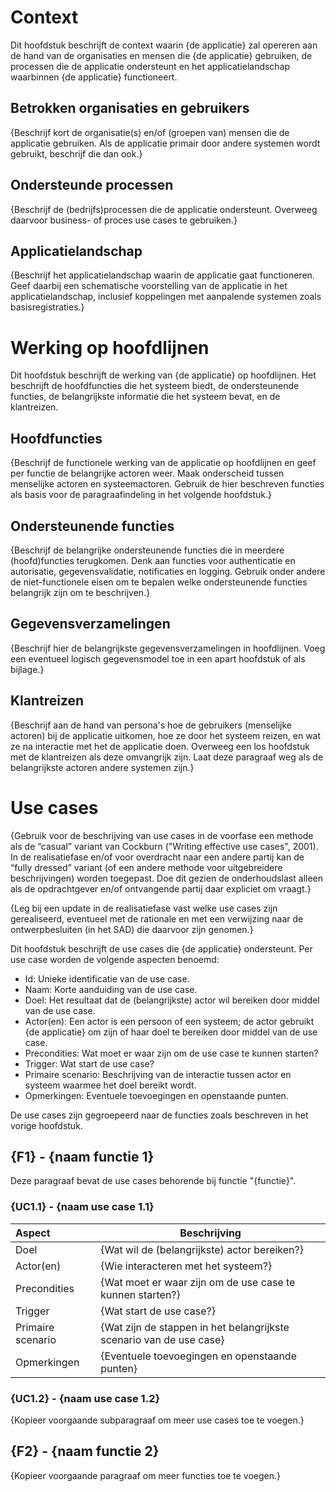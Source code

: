 # Context

Dit hoofdstuk beschrijft de context waarin {de applicatie} zal opereren aan de hand van de organisaties en mensen die {de applicatie} gebruiken, de processen die de applicatie ondersteunt en het applicatielandschap waarbinnen {de applicatie} functioneert.

## Betrokken organisaties en gebruikers

{Beschrijf kort de organisatie(s) en/of (groepen van) mensen die de applicatie gebruiken. Als de applicatie primair door andere systemen wordt gebruikt, beschrijf die dan ook.}

## Ondersteunde processen

{Beschrijf de (bedrijfs)processen die de applicatie ondersteunt. Overweeg daarvoor business- of proces use cases te gebruiken.}

## Applicatielandschap

{Beschrijf het applicatielandschap waarin de applicatie gaat functioneren. Geef daarbij een schematische voorstelling van de applicatie in het applicatielandschap, inclusief koppelingen met aanpalende systemen zoals basisregistraties.}

# Werking op hoofdlijnen

Dit hoofdstuk beschrijft de werking van {de applicatie} op hoofdlijnen. Het beschrijft de hoofdfuncties die het systeem biedt, de ondersteunende functies, de belangrijkste informatie die het systeem bevat, en de klantreizen.

## Hoofdfuncties

{Beschrijf de functionele werking van de applicatie op hoofdlijnen en geef per functie de belangrijke actoren weer. Maak onderscheid tussen menselijke actoren en systeemactoren. Gebruik de hier beschreven functies als basis voor de paragraafindeling in het volgende hoofdstuk.}

## Ondersteunende functies

{Beschrijf de belangrijke ondersteunende functies die in meerdere (hoofd)functies terugkomen. Denk aan functies voor authenticatie en autorisatie, gegevensvalidatie, notificaties en logging. Gebruik onder andere de niet-functionele eisen om te bepalen welke ondersteunende functies belangrijk zijn om te beschrijven.}

## Gegevensverzamelingen

{Beschrijf hier de belangrijkste gegevensverzamelingen in hoofdlijnen. Voeg een eventueel logisch gegevensmodel toe in een apart hoofdstuk of als bijlage.}

## Klantreizen

{Beschrijf aan de hand van persona's hoe de gebruikers (menselijke actoren) bij de applicatie uitkomen, hoe ze door het systeem reizen, en wat ze na interactie met het de applicatie doen. Overweeg een los hoofdstuk met de klantreizen als deze omvangrijk zijn. Laat deze paragraaf weg als de belangrijkste actoren andere systemen zijn.}

# Use cases

{Gebruik voor de beschrijving van use cases in de voorfase een methode als de “casual” variant van Cockburn ("Writing effective use cases", 2001). In de realisatiefase en/of voor overdracht naar een andere partij kan de “fully dressed” variant (of een andere methode voor uitgebreidere beschrijvingen) worden toegepast. Doe dit gezien de onderhoudslast alleen als de opdrachtgever en/of ontvangende partij daar expliciet om vraagt.}

{Leg bij een update in de realisatiefase vast welke use cases zijn gerealiseerd, eventueel met de rationale en met een verwijzing naar de ontwerpbesluiten (in het SAD) die daarvoor zijn genomen.}

Dit hoofdstuk beschrijft de use cases die {de applicatie} ondersteunt. Per use case worden de volgende aspecten benoemd:

* Id: Unieke identificatie van de use case.
* Naam: Korte aanduiding van de use case.
* Doel: Het resultaat dat de (belangrijkste) actor wil bereiken door middel van de use case.
* Actor(en): Een actor is een persoon of een systeem; de actor gebruikt {de applicatie} om zijn of haar doel te bereiken door middel van de use case.
* Precondities: Wat moet er waar zijn om de use case te kunnen starten?
* Trigger: Wat start de use case?
* Primaire scenario: Beschrijving van de interactie tussen actor en systeem waarmee het doel bereikt wordt.
* Opmerkingen: Eventuele toevoegingen en openstaande punten.

De use cases zijn gegroepeerd naar de functies zoals beschreven in het vorige hoofdstuk.

## {F1} - {naam functie 1}

Deze paragraaf bevat de use cases behorende bij functie "{functie}". 

### {UC1.1} - {naam use case 1.1}

| Aspect            | Beschrijving  |
|:------------------|---------------|
| Doel              | {Wat wil de (belangrijkste) actor bereiken?} |
| Actor(en)         | {Wie interacteren met het systeem?} |
| Precondities      | {Wat moet er waar zijn om de use case te kunnen starten?} |
| Trigger           | {Wat start de use case?} |
| Primaire scenario | {Wat zijn de stappen in het belangrijkste scenario van de use case} |
| Opmerkingen       | {Eventuele toevoegingen en openstaande punten} |

### {UC1.2} - {naam use case 1.2}

{Kopieer voorgaande subparagraaf om meer use cases toe te voegen.}

## {F2} - {naam functie 2}

{Kopieer voorgaande paragraaf om meer functies toe te voegen.}
